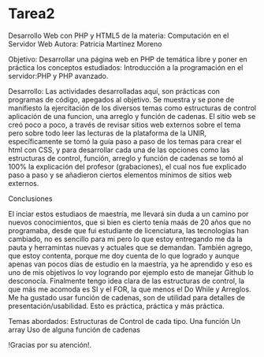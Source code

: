 # Tarea2
Desarrollo Web con PHP y HTML5 de la materia: Computación en el Servidor Web
Autora: Patricia Martínez Moreno

Objetivo: Desarrollar una página web en PHP de temática libre y poner en práctica los conceptos estudiados: Introducción a la programación en el servidor:PHP y PHP avanzado.

Desarrollo: Las actividades desarrolladas aquí, son prácticas con programas de código, apegados al objetivo. Se muestra y se pone de manifiesto la ejercitación de los 
diversos temas como estructuras de control aplicación de una funcion, una arreglo y función de cadenas. 
El sitio web se creó poco a poco, a través de revisar sitios web externos sobre el tema pero sobre todo leer las lecturas de la plataforma de la UNIR, específicamente
se tomó la guía paso a paso de los temas para crear el html con CSS, y para desarrollar cada una de las opciones como las estructuras de control, función, arreglo y función 
de cadenas se tomó al 100% la explicación del profesor (grabaciones), el cual nos fue explicado paso a paso y se añadieron ciertos elementos mínimos de sitios web externos.

Conclusiones

El inciar estos estudiaos de maestría, me llevará sin duda a un camino por nuevos conocimientos, que si bien es cierto tenía maás de 20 años que no programaba, desde que fui
estudiante de licenciatura, las tecnologías han cambiado, no es sencillo para mi pero lo que estoy entregando me da la pauta y herramintas nuevas y actuales que se demandan.
También agrego, que estoy contenta, porque me doy cuenta de lo que logrado y aunque apenas van pocos días de estudio en la maestría, ya he aprendido y eso es uno de mis 
objetivos lo voy logrando por ejemplo esto de manejar Github lo desconocía.
Finalmente tengo idea clara de las estructuras de control, la que más me acomoda es SI y el FOR, la que menos el Do While y Arreglos. Me ha gustado usar función de cadenas, son 
de utilidad para detalles de presentación/usabilidad.
Esto es práctica, práctica y más práctica.


Temas abordados:
Estructuras de Control de cada tipo.
Una función 
Un array 
Uso de alguna función de cadenas 


!Gracias por su atención!.
